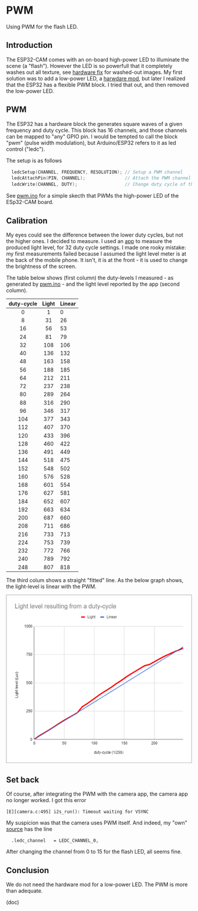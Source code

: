 # PWM

Using PWM for the flash LED.

## Introduction

The ESP32-CAM comes with an on-board high-power LED to illuminate the scene (a "flash").
However the LED is so powerfull that it completely washes out all texture, see [hardware fix](../hwmods) for washed-out images.
My first solution was to add a low-power LED, a [harwdare mod](../hwmods), but later I realized that the ESP32
has a flexible PWM block. I tried that out, and then removed the low-power LED.

## PWM

The ESP32 has a hardware block the generates square waves of a given frequency and duty cycle.
This block has 16 channels, and those channels can be mapped to "any" GPIO pin.
I would be tempted to call the block "pwm" (pulse width modulation), but Arduino/ESP32 refers to it
as led control ("ledc").

The setup is as follows

```C
  ledcSetup(CHANNEL, FREQUENCY, RESOLUTION); // Setup a PWM channel
  ledcAttachPin(PIN, CHANNEL);               // Attach the PWM channel to the LED pin
  ledcWrite(CHANNEL, DUTY);                  // Change duty cycle of the PWM channel
```

See [pwm.ino](pwm.ino) for a simple skecth that PWMs the high-power LED of the ESp32-CAM board.

## Calibration

My eyes could see the difference between the lower duty cycles, but not the higher ones.
I decided to measure. I used an [app](https://play.google.com/store/apps/details?id=com.pardel.photometer)
to measure the produced light level, for 32 duty cycle settings.
I made one rooky mistake: my first measurements failed because I assumed the light level meter is at the back of the mobile phone.
It isn't, it is at the front - it is used to change the brightness of the screen.

The table below shows (first column) the duty-levels I measured - as generated by [pwm.ino](pwm.ino) -
and the light level reported by the app (second column). 

  | duty-cycle | Light | Linear |
  |:----------:|:-----:|:-------|
  |       0    |    1  |     0  |
  |       8    |   31  |    26  |
  |      16    |   56  |    53  |
  |      24    |   81  |    79  |
  |      32    |  108  |   106  |
  |      40    |  136  |   132  |
  |      48    |  163  |   158  |
  |      56    |  188  |   185  |
  |      64    |  212  |   211  |
  |      72    |  237  |   238  |
  |      80    |  289  |   264  |
  |      88    |  316  |   290  |
  |      96    |  346  |   317  |
  |     104    |  377  |   343  |
  |     112    |  407  |   370  |
  |     120    |  433  |   396  |
  |     128    |  460  |   422  |
  |     136    |  491  |   449  |
  |     144    |  518  |   475  |
  |     152    |  548  |   502  |
  |     160    |  576  |   528  |
  |     168    |  601  |   554  |
  |     176    |  627  |   581  |
  |     184    |  652  |   607  |
  |     192    |  663  |   634  |
  |     200    |  687  |   660  |
  |     208    |  711  |   686  |
  |     216    |  733  |   713  |
  |     224    |  753  |   739  |
  |     232    |  772  |   766  |
  |     240    |  789  |   792  |
  |     248    |  807  |   818  |

The third colum shows a straight "fitted" line. As the below graph shows, the light-level is linear with the PWM.

![Graph](graph.png)

## Set back

Of course, after integrating the PWM with the camera app, the camera app no longer worked.
I got this error
```text
[E][camera.c:495] i2s_run(): Timeout waiting for VSYNC
```

My suspicion was that the camera uses PWM itself.
And indeed, my "own" [source]("../esp32cam-cmd/cammodel.h") has the line
```
  .ledc_channel   = LEDC_CHANNEL_0,
```

After changing the channel from 0 to 15 for the flash LED, all seems fine.


## Conclusion

We do not need the hardware mod for a low-power LED.
The PWM is more than adequate.

(doc)
